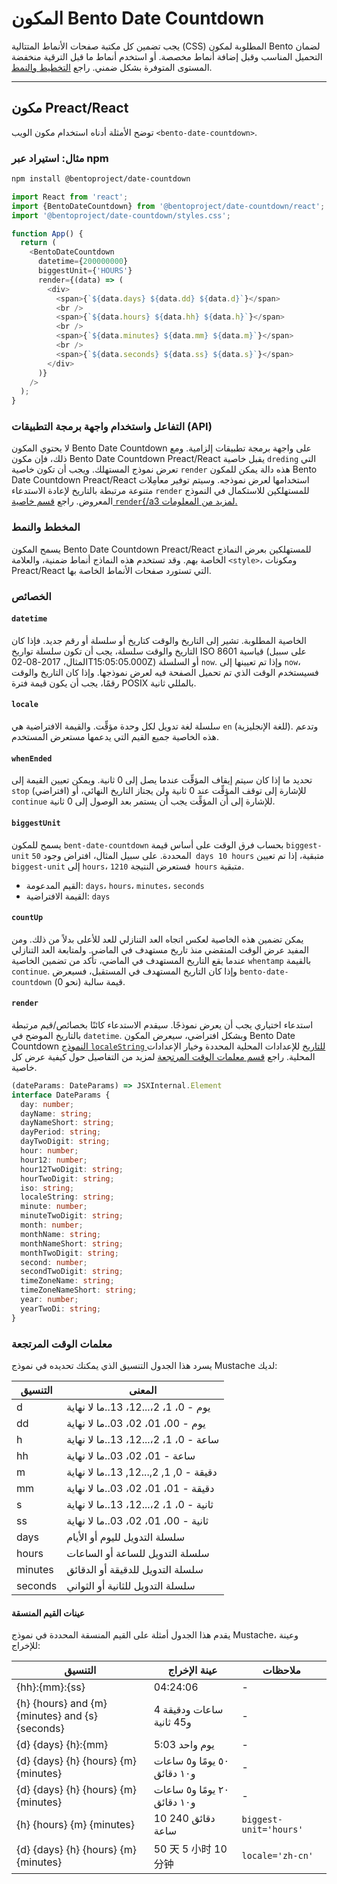 # المكون Bento Date Countdown

يجب تضمين كل مكتبة صفحات الأنماط المتتالية (CSS) المطلوبة لمكون Bento لضمان التحميل المناسب وقبل إضافة أنماط مخصصة. أو استخدم أنماط ما قبل الترقية منخفضة المستوى المتوفرة بشكل ضمني. راجع [التخطيط والنمط](#layout-and-style).

<!--
## Web Component

TODO(https://go.amp.dev/issue/36619): Restore this section. We don't include it because we don't support <template> in Bento Web Components yet.

An older version of this file contains the removed section, though it's incorrect:

https://github.com/ampproject/amphtml/blob/422d171e87571c4d125a2bf956e78e92444c10e8/extensions/amp-date-countdown/1.0/README.md
-->

---

## مكون Preact/React

توضح الأمثلة أدناه استخدام مكون الويب `<bento-date-countdown>`.

### مثال: استيراد عبر npm

```sh
npm install @bentoproject/date-countdown
```

```javascript
import React from 'react';
import {BentoDateCountdown} from '@bentoproject/date-countdown/react';
import '@bentoproject/date-countdown/styles.css';

function App() {
  return (
    <BentoDateCountdown
      datetime={200000000}
      biggestUnit={'HOURS'}
      render={(data) => (
        <div>
          <span>{`${data.days} ${data.dd} ${data.d}`}</span>
          <br />
          <span>{`${data.hours} ${data.hh} ${data.h}`}</span>
          <br />
          <span>{`${data.minutes} ${data.mm} ${data.m}`}</span>
          <br />
          <span>{`${data.seconds} ${data.ss} ${data.s}`}</span>
        </div>
      )}
    />
  );
}
```

### التفاعل واستخدام واجهة برمجة التطبيقات (API)

لا يحتوي المكون Bento Date Countdown على واجهة برمجة تطبيقات إلزامية. ومع ذلك، فإن مكون Bento Date Countdown Preact/React يقبل خاصية `dreding` التي تعرض نموذج المستهلك. ويجب أن تكون خاصية `render` هذه دالة يمكن للمكون Bento Date Countdown Preact/React استخدامها لعرض نموذجه. وسيتم توفير معامِلات متنوعة مرتبطة بالتاريخ لإعادة الاستدعاء `render` للمستهلكين للاستكمال في النموذج المعروض. راجع <a href="#render" data-md-type="link">قسم خاصية `render`{/a3 لمزيد من المعلومات.</a>

### المخطط والنمط

يسمح المكون Bento Date Countdown Preact/React للمستهلكين بعرض النماذج الخاصة بهم. وقد تستخدم هذه النماذج أنماط ضمنية، والعلامة `<style>`، ومكونات Preact/React التي تستورد صفحات الأنماط الخاصة بها.

### الخصائص

#### `datetime`

الخاصية المطلوبة. تشير إلى التاريخ والوقت كتاريخ أو سلسلة أو رقم جديد. فإذا كان التاريخ والوقت سلسلة، يجب أن تكون سلسلة تواريخ ISO 8601 قياسية (على سبيل المثال، 2017-08-02T15:05:05.000Z) أو السلسلة `now`. وإذا تم تعيينها إلى `now`، فسيستخدم الوقت الذي تم تحميل الصفحة فيه لعرض نموذجها. وإذا كان التاريخ والوقت رقمًا، يجب أن يكون قيمة فترة POSIX بالمللي ثانية.

#### `locale`

سلسلة لغة تدويل لكل وحدة مؤقِّت. والقيمة الافتراضية هي `en` (للغة الإنجليزية). وتدعم هذه الخاصية جميع القيم التي يدعمها مستعرض المستخدم.

#### `whenEnded`

تحديد ما إذا كان سيتم إيقاف المؤقِّت عندما يصل إلى 0 ثانية. ويمكن تعيين القيمة إلى `stop` (افتراضي) للإشارة إلى توقف المؤقِّت عند 0 ثانية ولن يجتاز التاريخ النهائي، أو `continue` للإشارة إلى أن المؤقِّت يجب أن يستمر بعد الوصول إلى 0 ثانية.

#### `biggestUnit`

يسمح للمكون `bent-date-countdown` بحساب فرق الوقت على أساس قيمة `biggest-unit` المحددة. على سبيل المثال، افتراض وجود `50 days 10 hours` متبقية، إذا تم تعيين `biggest-unit` إلى `hours`، فستعرض النتيجة `1210 hours` متبقية.

-   القيم المدعومة: `days`، `hours`، `minutes`، `seconds`
-   القيمة الافتراضية: `days`

#### `countUp`

يمكن تضمين هذه الخاصية لعكس اتجاه العد التنازلي للعد للأعلى بدلاً من ذلك. ومن المفيد عرض الوقت المنقضي منذ تاريخ مستهدف في الماضي. ولمتابعة العد التنازلي عندما يقع التاريخ المستهدف في الماضي، تأكد من تضمين الخاصية `whentamp` بالقيمة `continue`. وإذا كان التاريخ المستهدف في المستقبل، فسيعرض `bento-date-countdown` قيمة سالبة (نحو 0).

#### `render`

استدعاء اختياري يجب أن يعرض نموذجًا. سيقدم الاستدعاء كائنًا بخصائص/قيم مرتبطة بالتاريخ الموضح في `datetime`. وبشكل افتراضي، سيعرض المكون Bento Date Countdown [النموذج `localeString` للتاريخ](https://developer.mozilla.org/en-US/docs/Web/JavaScript/Reference/Global_Objects/Date/toLocaleString) للإعدادات المحلية المحددة وخيار الإعدادات المحلية. راجع [قسم معلمات الوقت المرتجعة](#returned-time-parameters) لمزيد من التفاصيل حول كيفية عرض كل خاصية.

```typescript
(dateParams: DateParams) => JSXInternal.Element
interface DateParams {
  day: number;
  dayName: string;
  dayNameShort: string;
  dayPeriod: string;
  dayTwoDigit: string;
  hour: number;
  hour12: number;
  hour12TwoDigit: string;
  hourTwoDigit: string;
  iso: string;
  localeString: string;
  minute: number;
  minuteTwoDigit: string;
  month: number;
  monthName: string;
  monthNameShort: string;
  monthTwoDigit: string;
  second: number;
  secondTwoDigit: string;
  timeZoneName: string;
  timeZoneNameShort: string;
  year: number;
  yearTwoDi: string;
}
```

### معلمات الوقت المرتجعة

يسرد هذا الجدول التنسيق الذي يمكنك تحديده في نموذج Mustache لديك:

| التنسيق | المعنى                                 |
| ------- | -------------------------------------- |
| d       | يوم - 0، 1، 2،...12، 13..ما لا نهاية   |
| dd      | يوم - 00، 01، 02، 03..ما لا نهاية      |
| h       | ساعة - 0، 1، 2،...12، 13..ما لا نهاية  |
| hh      | ساعة - 01، 02، 03..ما لا نهاية         |
| m       | دقيقة - 0, 1, 2,...12, 13..ما لا نهاية |
| mm      | دقيقة - 01، 01، 02، 03..ما لا نهاية    |
| s       | ثانية - 0، 1، 2،...12، 13..ما لا نهاية |
| ss      | ثانية - 00، 01، 02، 03..ما لا نهاية    |
| days    | سلسلة التدويل لليوم أو الأيام          |
| hours   | سلسلة التدويل للساعة أو الساعات        |
| minutes | سلسلة التدويل للدقيقة أو الدقائق       |
| seconds | سلسلة التدويل للثانية أو الثواني       |

#### عينات القيم المنسقة

يقدم هذا الجدول أمثلة على القيم المنسقة المحددة في نموذج Mustache، وعينة للإخراج:

| التنسيق                                         | عينة الإخراج                | ملاحظات                |
| ----------------------------------------------- | --------------------------- | ---------------------- |
| {hh}:{mm}:{ss}                                  | 04:24:06                    | -                      |
| {h} {hours} and {m} {minutes} and {s} {seconds} | 4 ساعات ودقيقة و45 ثانية    | -                      |
| {d} {days} {h}:{mm}                             | يوم واحد 5:03               | -                      |
| {d} {days} {h} {hours} {m} {minutes}            | ٥٠ يومًا و٥ ساعات و١٠ دقائق | -                      |
| {d} {days} {h} {hours} {m} {minutes}            | ٢٠ يومًا و٥ ساعات و١٠ دقائق | -                      |
| {h} {hours} {m} {minutes}                       | 10 دقائق 240 ساعة           | `biggest-unit='hours'` |
| {d} {days} {h} {hours} {m} {minutes}            | 50 天 5 小时 10 分钟        | `locale='zh-cn'`       |
